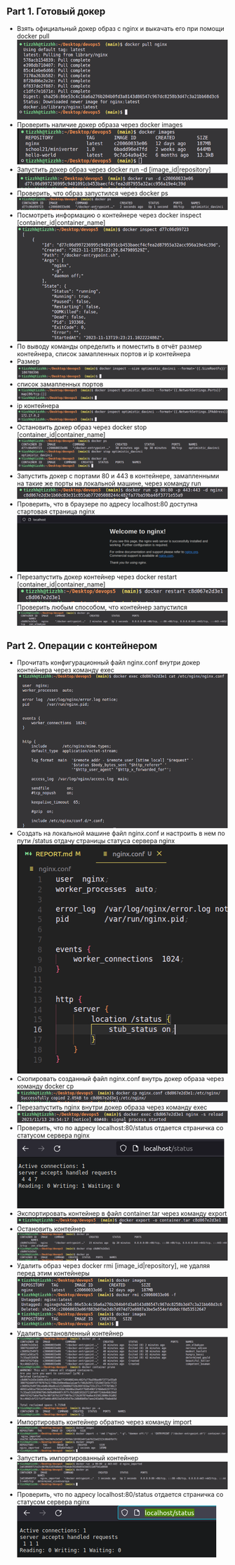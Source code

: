 ## Part 1. Готовый докер
- Взять официальный докер образ с nginx и выкачать его при помощи docker pull
![Part1.1](img/image.png)
- Проверить наличие докер образа через docker images
![Part1.2](img/image-1.png)
- Запустить докер образ через docker run -d [image_id|repository]
![Part1.3](img/image-2.png)
- Проверить, что образ запустился через docker ps
![Part1.4](img/image-3.png)
- Посмотреть информацию о контейнере через docker inspect [container_id|container_name]
![Part1.5](img/image-4.png)
- По выводу команды определить и поместить в отчёт размер контейнера, список замапленных портов и ip контейнера
- Размер
![Part1.6.1](img/image-5.png)
- список замапленных портов
![Part1.6.2](img/image-6.png)
- ip контейнера
![Part1.6.3](img/image-7.png)
- Остановить докер образ через docker stop [container_id|container_name]
![Part1.7](img/image-8.png)
- Запустить докер с портами 80 и 443 в контейнере, замапленными на такие же порты на локальной машине, через команду run
![Part1.8](img/image-9.png)
- Проверить, что в браузере по адресу localhost:80 доступна стартовая страница nginx
![Part1.9](img/image-10.png)
- Перезапустить докер контейнер через docker restart [container_id|container_name]
![Part1.10](img/image-11.png)
Проверить любым способом, что контейнер запустился
![Part1.11](img/image-12.png)
## Part 2. Операции с контейнером
- Прочитать конфигурационный файл nginx.conf внутри докер контейнера через команду exec
![Part2.1](img/image-13.png)
- Создать на локальной машине файл nginx.conf и настроить в нем по пути /status отдачу страницы статуса сервера nginx
![Part2.2](img/image-14.png)
- Скопировать созданный файл nginx.conf внутрь докер образа через команду docker cp
![Part2.3](img/image-15.png)
- Перезапустить nginx внутри докер образа через команду exec
![Part2.4](img/image-16.png)
- Проверить, что по адресу localhost:80/status отдается страничка со статусом сервера nginx
![Part2.5](img/image-17.png)
- Экспортировать контейнер в файл container.tar через команду export
![Part2.6](img/image-18.png)
- Остановить контейнер
![Part2.7](img/image-19.png)
- Удалить образ через docker rmi [image_id|repository], не удаляя перед этим контейнеры
![Part2.8](img/image-20.png)
- Удалить остановленный контейнер
![Part2.9](img/image-21.png)
- Импортировать контейнер обратно через команду import
![Part2.10](img/image-22.png)
- Запустить импортированный контейнер
![Part2.11](img/image-23.png)
- Проверить, что по адресу localhost:80/status отдается страничка со статусом сервера nginx
![Part2.12](img/image-24.png)